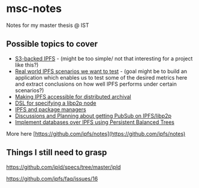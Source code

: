 # msc-notes
Notes for my master thesis @ IST

## Possible topics to cover

* [S3-backed IPFS](https://github.com/ipfs/notes/issues/214) - (might be too simple/ not that interesting for a project like this?)
* [Real world IPFS scenarios we want to test](https://github.com/ipfs/notes/issues/211) - (goal might be to build an application which enables us to test some of the desired metrics here and extract conclusions on how well IPFS performs under certain scenarios?)
* [Making IPFS accessible for distributed archival](https://github.com/ipfs/notes/issues/210)
* [DSL for specifying a libp2p node](https://github.com/ipfs/notes/issues/209)
* [IPFS and package managers](https://github.com/ipfs/notes/issues/171)
* [Discussions and Planning about getting PubSub on IPFS/libp2p](https://github.com/libp2p/research-pubsub)
* [Implement databases over IPFS using Persistent Balanced Trees](https://github.com/ipfs/notes/issues/161)

More here [https://github.com/ipfs/notes](https://github.com/ipfs/notes)

## Things I still need to grasp

https://github.com/ipld/specs/tree/master/ipld

https://github.com/ipfs/faq/issues/16
